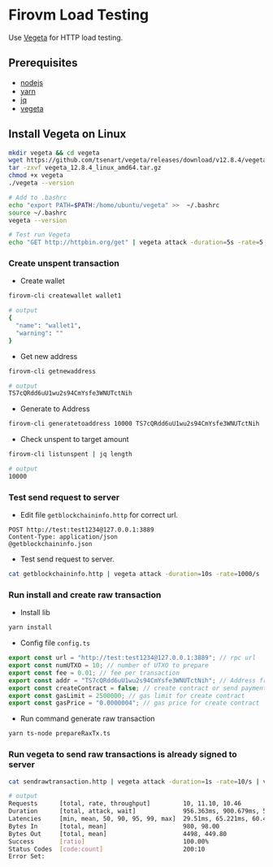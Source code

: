 # Firovm Load Testing

Use [Vegeta](https://github.com/tsenart/vegeta) for HTTP load testing.

## Prerequisites

- [nodejs](https://nodejs.org/)
- [yarn](https://classic.yarnpkg.com/)
- [jq](https://stedolan.github.io/jq/)
- [vegeta](https://stedolan.github.io/jq/)

## Install Vegeta on Linux

```bash
mkdir vegeta && cd vegeta
wget https://github.com/tsenart/vegeta/releases/download/v12.8.4/vegeta_12.8.4_linux_amd64.tar.gz
tar -zxvf vegeta_12.8.4_linux_amd64.tar.gz
chmod +x vegeta
./vegeta --version

# Add to .bashrc
echo "export PATH=$PATH:/home/ubuntu/vegeta" >>  ~/.bashrc
source ~/.bashrc
vegeta --version

# Test run Vegeta
echo "GET http://httpbin.org/get" | vegeta attack -duration=5s -rate=5 | vegeta report
```

### Create unspent transaction

- Create wallet

```bash
firovm-cli createwallet wallet1

# output
{
  "name": "wallet1",
  "warning": ""
}
```

- Get new address

```bash
firovm-cli getnewaddress

# output
TS7cQRdd6uU1wu2s94CmYsfe3WNUTctNih
```

- Generate to Address

```bash
firovm-cli generatetoaddress 10000 TS7cQRdd6uU1wu2s94CmYsfe3WNUTctNih
```

- Check unspent to target amount

```bash
firovm-cli listunspent | jq length

# output
10000
```

### Test send request to server

- Edit file `getblockchaininfo.http` for correct url.

```http
POST http://test:test1234@127.0.0.1:3889
Content-Type: application/json
@getblockchaininfo.json
```

- Test send request to server.

```bash
cat getblockchaininfo.http | vegeta attack -duration=10s -rate=1000/s | vegeta report
```

### Run install and create raw transaction

- Install lib

```bash
yarn install
```

- Config file `config.ts`

```typescript
export const url = "http://test:test1234@127.0.0.1:3889"; // rpc url
export const numUTXO = 10; // number of UTXO to prepare
export const fee = 0.01; // fee per transaction
export const addr = "TS7cQRdd6uU1wu2s94CmYsfe3WNUTctNih"; // Address from getnewaddress
export const createContract = false; // create contract or send payment
export const gasLimit = 2500000; // gas limit for create contract
export const gasPrice = "0.0000004"; // gas price for create contract
```

- Run command generate raw transaction

```bash
yarn ts-node prepareRaxTx.ts
```

### Run vegeta to send raw transactions is already signed to server

```bash
cat sendrawtransaction.http | vegeta attack -duration=1s -rate=10/s | vegeta report

# output
Requests      [total, rate, throughput]         10, 11.10, 10.46
Duration      [total, attack, wait]             956.363ms, 900.679ms, 55.684ms
Latencies     [min, mean, 50, 90, 95, 99, max]  29.51ms, 65.221ms, 60.433ms, 106.098ms, 140.375ms, 140.375ms, 140.375ms
Bytes In      [total, mean]                     980, 98.00
Bytes Out     [total, mean]                     4498, 449.80
Success       [ratio]                           100.00%
Status Codes  [code:count]                      200:10
Error Set:
```

